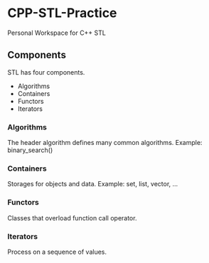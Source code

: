 # CPP-STL-Practice
Personal Workspace for C++ STL

## Components
STL has four components.
* Algorithms
* Containers
* Functors
* Iterators

### Algorithms
The header algorithm defines many common algorithms. Example: binary_search()
### Containers
Storages for objects and data. Example: set, list, vector, ...
### Functors
Classes that overload function call operator.
### Iterators
Process on a sequence of values.
